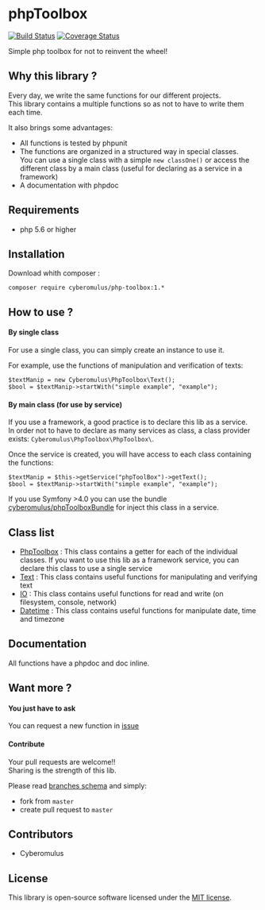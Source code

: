 # phpToolbox 

[![Build Status](https://img.shields.io/travis/cyberomulus/phpToolbox.svg?style=flat-square)](https://travis-ci.org/cyberomulus/phpToolbox)
[![Coverage Status](https://coveralls.io/repos/github/cyberomulus/phpToolbox/badge.svg?branch=master)](https://coveralls.io/github/cyberomulus/phpToolbox?branch=master)

Simple php toolbox for not to reinvent the wheel!

## Why this library ?

Every day, we write the same functions for our different projects.  
This library contains a multiple functions so as not to have to write them each time.

It also brings some advantages:

* All functions is tested by phpunit
* The functions are organized in a structured way in special classes.  
You can use a single class with a simple `new classOne()` or access the different class by a main class (useful for declaring as a service in a framework)
* A documentation with phpdoc

## Requirements

* php 5.6 or higher

## Installation

Download whith composer :

    composer require cyberomulus/php-toolbox:1.*

## How to use ?

#### By single class

For use a single class, you can simply create an instance to use it.

For example, use the functions of manipulation and verification of texts:

    $textManip = new Cyberomulus\PhpToolbox\Text();
    $bool = $textManip->startWith("simple example", "example");

#### By main class (for use by service)

If you use a framework, a good practice is to declare this lib as a service.  
In order not to have to declare as many services as class, a class provider exists: `Cyberomulus\PhpToolbox\PhpToolbox\`.

Once the service is created, you will have access to each class containing the functions:

    $textManip = $this->getService("phpToolBox")->getText();
    $bool = $textManip->startWith("simple example", "example");

If you use Symfony >4.0 you can use the bundle [cyberomulus/phpToolboxBundle](https://github.com/cyberomulus/phpToolboxBundle) for inject this class in a service.

## Class list

* [PhpToolbox](docs/00-PhpToolBox.md) : This class contains a getter for each of the individual classes.
If you want to use this lib as a framework service, you can declare this class to use a single service
* [Text](docs/01-text.md) : This class contains useful functions for manipulating and verifying text
* [IO](docs/02-io.md) : This class contains useful functions for read and write (on filesystem, console, network)
* [Datetime](docs/03-datetime.md) : This class contains useful functions for manipulate date, time and timezone

## Documentation

All functions have a phpdoc and doc inline.

## Want more ?

#### You just have to ask

You can request a new function in [issue](https://github.com/cyberomulus/phpToolbox/issues)

#### Contribute

Your pull requests are welcome!!  
Sharing is the strength of this lib.

Please read [branches schema](BRANCHES.md) and simply:
* fork from `master`
* create pull request to `master`

## Contributors

* Cyberomulus

## License

This library is open-source software licensed under the [MIT license](http://opensource.org/licenses/MIT).